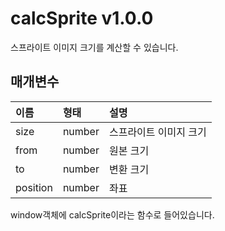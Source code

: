 # calcSprite v1.0.0
스프라이트 이미지 크기를 계산할 수 있습니다.

## 매개변수

이름 | 형태 | 설명
| :---- | :-- | :-- |
size | number | 스프라이트 이미지 크기
from | number | 원본 크기
to | number | 변환 크기
position | number | 좌표

window객체에 calcSprite이라는 함수로 들어있습니다.